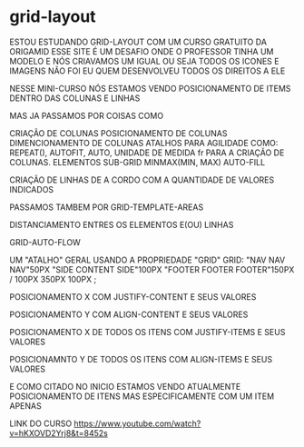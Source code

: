 # grid-layout

ESTOU ESTUDANDO GRID-LAYOUT COM UM CURSO GRATUITO DA ORIGAMID 
ESSE SITE É UM DESAFIO ONDE O PROFESSOR TINHA UM MODELO E NÓS CRIAVAMOS UM IGUAL
OU SEJA TODOS OS ICONES E IMAGENS NÃO FOI EU QUEM DESENVOLVEU TODOS OS DIREITOS A ELE

NESSE MINI-CURSO NÓS ESTAMOS VENDO POSICIONAMENTO DE ITEMS DENTRO DAS COLUNAS E LINHAS

MAS JA PASSAMOS POR COISAS COMO 

CRIAÇÃO DE COLUNAS
POSICIONAMENTO DE COLUNAS
DIMENCIONAMENTO DE COLUNAS
ATALHOS PARA AGILIDADE COMO: REPEAT(), AUTOFIT, AUTO, UNIDADE DE MEDIDA fr PARA A CRIAÇÃO
DE COLUNAS.
ELEMENTOS SUB-GRID
MINMAX(MIN, MAX)
AUTO-FILL 

CRIAÇÃO DE LINHAS DE A CORDO COM A QUANTIDADE DE VALORES INDICADOS 

PASSAMOS TAMBEM POR GRID-TEMPLATE-AREAS

DISTANCIAMENTO ENTRES OS ELEMENTOS E(OU) LINHAS

GRID-AUTO-FLOW

UM "ATALHO" GERAL USANDO A PROPRIEDADE "GRID"
GRID:
"NAV NAV NAV"50PX
"SIDE CONTENT SIDE"100PX
"FOOTER FOOTER FOOTER"150PX
/ 100PX 350PX 100PX
;

POSICIONAMENTO X COM 
JUSTIFY-CONTENT E SEUS VALORES

POSICIONAMENTO Y COM 
ALIGN-CONTENT E SEUS VALORES

POSICIONAMENTO X DE TODOS OS ITENS COM
JUSTIFY-ITEMS E SEUS VALORES

POSICIONAMNTO Y DE TODOS OS ITENS COM 
ALIGN-ITEMS E SEUS VALORES

E COMO CITADO NO INICIO ESTAMOS VENDO ATUALMENTE POSICIONAMENTO DE ITENS 
MAS ESPECIFICAMENTE COM UM ITEM APENAS  

LINK DO CURSO https://www.youtube.com/watch?v=hKXOVD2Yrj8&t=8452s
